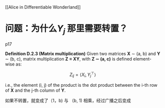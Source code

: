 [[Alice in Differentiable Wonderland]]

# 问题：为什么$Y_{j}$ 那里需要转置？
p17


**Definition D.2.3 (Matrix multiplication)** Given two matrices **X** ∼ (a, b) and **Y** ∼ (b, c), matrix multiplication **Z = XY**, with **Z ∼ (a, c)** is defined element-wise as:

$$
Z_{ij} = \langle X_i, Y_j^{\top} \rangle \tag{E.2.4}
$$

i.e., the element (i, j) of the product is the dot product between the i-th row of **X** and the j-th column of **Y**.

如果不转置，就变成了（1，b) 与 （b, 1) 相乘，经过广播之后变成
